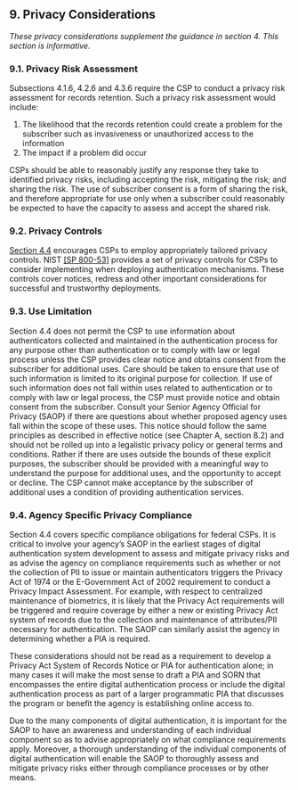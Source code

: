 <a name="sec9"></a>

## 9. Privacy Considerations

*These privacy considerations supplement the guidance in section 4. This section is informative.*

### 9.1. Privacy Risk Assessment	

Subsections 4.1.6, 4.2.6 and 4.3.6 require the CSP to conduct a privacy risk assessment for records retention. Such a privacy risk assessment would include:

1. The likelihood that the records retention could create a problem for the subscriber such as invasiveness or unauthorized access to the information
2.  The impact if a problem did occur

CSPs should be able to reasonably justify any response they take to identified privacy risks, including accepting the risk, mitigating the risk; and sharing the risk. The use of subscriber consent is a form of sharing the risk, and therefore appropriate for use only when a subscriber could reasonably be expected to have the capacity to assess and accept the shared risk.

### 9.2. Privacy Controls

[Section 4.4](#aal_privacy) encourages CSPs to employ appropriately tailored privacy controls. NIST [[SP 800-53]](#sp800-53) provides a set of privacy controls for CSPs to consider implementing when deploying authentication mechanisms. These controls cover notices, redress and other important considerations for successful and trustworthy deployments. 

### 9.3. Use Limitation

Section 4.4 does not permit the CSP to use information about authenticators collected and maintained in the authentication process for any purpose other than authentication or to comply with law or legal process unless the CSP provides clear notice and obtains consent from the subscriber for additional uses. Care should be taken to ensure that use of such information is limited to its original purpose for collection. If use of such information does not fall within uses related to authentication or to comply with law or legal process, the CSP must provide notice and obtain consent from the subscriber. Consult your Senior Agency Official for Privacy (SAOP) if there are questions about whether proposed agency uses fall within the scope of these uses. This notice should follow the same principles as described in effective notice (see Chapter A, section 8.2) and should not be rolled up into a legalistic privacy policy or general terms and conditions. Rather if there are uses outside the bounds of these explicit purposes, the subscriber should be provided with a meaningful way to understand the purpose for additional uses, and the opportunity to accept or decline. The CSP cannot make acceptance by the subscriber of additional uses a condition of providing authentication services. 

### 9.4. Agency Specific Privacy Compliance 

Section 4.4 covers specific compliance obligations for federal CSPs. It is critical to involve your agency’s SAOP in the earliest stages of digital authentication system development to assess and mitigate privacy risks and as advise the agency on compliance requirements such as whether or not the collection of PII to issue or maintain authenticators triggers the Privacy Act of 1974 or the E-Government Act of 2002 requirement to conduct a Privacy Impact Assessment. For example, with respect to centralized maintenance of biometrics, it is likely that the Privacy Act requirements will be triggered and require coverage by either a new or existing Privacy Act system of records due to the collection and maintenance of attributes/PII necessary for authentication. The SAOP can similarly assist the agency in determining whether a PIA is required. 

These considerations should not be read as a requirement to develop a Privacy Act System of Records Notice or PIA for authentication alone; in many cases it will make the most sense to draft a PIA and SORN that encompasses the entire digital authentication process or include the digital authentication process as part of a larger programmatic PIA that discusses the program or benefit the agency is establishing online access to. 

Due to the many components of digital authentication, it is important for the SAOP to have an awareness and understanding of each individual component so as to advise appropriately on what compliance requirements apply. Moreover, a thorough understanding of the individual components of digital authentication will enable the SAOP to thoroughly assess and mitigate privacy risks either through compliance processes or by other means.

